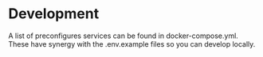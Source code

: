 # Development

A list of preconfigures services can be found in docker-compose.yml. These have synergy with the .env.example files so you can develop locally.
